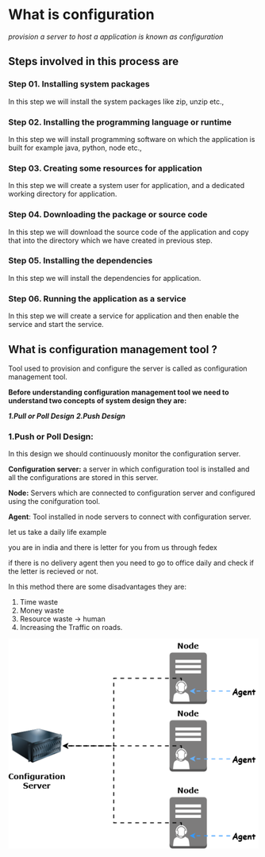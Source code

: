 # What is configuration

*provision a server to host a application is known as configuration*

## Steps involved in this process are

### Step 01. Installing system packages

In this step we will install the system packages like zip, unzip etc.,

### Step 02. Installing the programming language or runtime 

In this step we will install programming software on which the application is built for example java, python, node etc.,

### Step 03. Creating some resources for application

In this step we will create a system user for application, and a dedicated working directory for application. 

### Step 04. Downloading the package or source code

In this step we will download the source code of the application and copy that into the directory which we have created in previous step.

### Step 05. Installing the dependencies

In this step we will install the dependencies for application.

### Step 06. Running the application as a service

In this step we will create a service for application and then enable the service and start the service.

## What is configuration management tool ?

Tool used to provision and configure the server is called as configuration management tool.

**Before understanding configuration management tool we need to understand two concepts of system design they are:**

***1.Pull or Poll Design***
***2.Push Design***

### 1.Push or Poll Design:

In this design we should continuously monitor the configuration server.

**Configuration server:** a server in which configuration tool is installed and all the configurations are stored in this server.

**Node:** Servers which are connected to configuration server and configured using the conifguration tool.

**Agent**: Tool installed in node servers to connect with configuration server.

let us take a daily life example

you are in india and there is letter for you from us through fedex

if there is no delivery agent then you need to go to office daily and check if the letter is recieved or not.

In this method there are some disadvantages they are:

1. Time waste
2. Money waste
3. Resource waste -> human
4. Increasing the Traffic on roads.

![pull based configuration](pull-based-configuration.png)